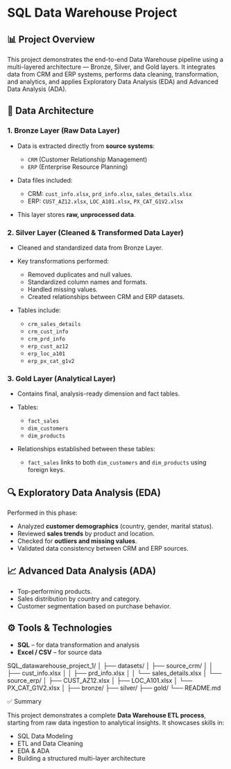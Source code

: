 # SQL Data Warehouse Project

## 📊 Project Overview

This project demonstrates the end-to-end Data Warehouse pipeline using a multi-layered architecture — Bronze, Silver, and Gold layers.
It integrates data from CRM and ERP systems, performs data cleaning, transformation, and analytics, and applies Exploratory Data Analysis (EDA) and Advanced Data Analysis (ADA).



## 🧱 Data Architecture

### 1. **Bronze Layer (Raw Data Layer)**

* Data is extracted directly from **source systems**:

  * `CRM` (Customer Relationship Management)
  * `ERP` (Enterprise Resource Planning)
* Data files included:

  * CRM: `cust_info.xlsx`, `prd_info.xlsx`, `sales_details.xlsx`
  * ERP: `CUST_AZ12.xlsx`, `LOC_A101.xlsx`, `PX_CAT_G1V2.xlsx`
* This layer stores **raw, unprocessed data**.



### 2. **Silver Layer (Cleaned & Transformed Data Layer)**

* Cleaned and standardized data from Bronze Layer.
* Key transformations performed:

  * Removed duplicates and null values.
  * Standardized column names and formats.
  * Handled missing values.
  * Created relationships between CRM and ERP datasets.
* Tables include:

  * `crm_sales_details`
  * `crm_cust_info`
  * `crm_prd_info`
  * `erp_cust_az12`
  * `erp_loc_a101`
  * `erp_px_cat_g1v2`



### 3. **Gold Layer (Analytical Layer)**

* Contains final, analysis-ready dimension and fact tables.
* Tables:

  * `fact_sales`
  * `dim_customers`
  * `dim_products`
* Relationships established between these tables:

  * `fact_sales` links to both `dim_customers` and `dim_products` using foreign keys.



## 🔍 Exploratory Data Analysis (EDA)

Performed in this phase:

* Analyzed **customer demographics** (country, gender, marital status).
* Reviewed **sales trends** by product and location.
* Checked for **outliers and missing values**.
* Validated data consistency between CRM and ERP sources.


## 📈 Advanced Data Analysis (ADA)

  * Top-performing products.
  * Sales distribution by country and category.
  * Customer segmentation based on purchase behavior.



## ⚙️ Tools & Technologies

* **SQL** – for data transformation and analysis
* **Excel / CSV** – for source data

SQL_datawarehouse_project_1/
│
├── datasets/
│   ├── source_crm/
│   │   ├── cust_info.xlsx
│   │   ├── prd_info.xlsx
│   │   └── sales_details.xlsx
│   └── source_erp/
│       ├── CUST_AZ12.xlsx
│       ├── LOC_A101.xlsx
│       └── PX_CAT_G1V2.xlsx
│
├── bronze/
├── silver/
├── gold/
└── README.md


✅ Summary

This project demonstrates a complete **Data Warehouse ETL process**, starting from raw data ingestion to analytical insights.
It showcases skills in:

* SQL Data Modeling
* ETL and Data Cleaning
* EDA & ADA
* Building a structured multi-layer architecture
